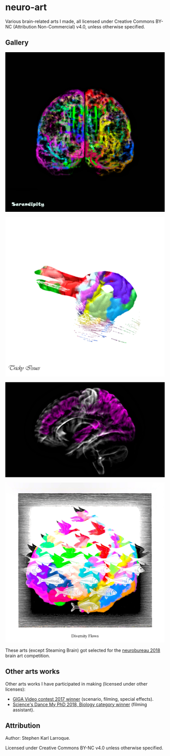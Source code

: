 # neuro-art
Various brain-related arts I made, all licensed under Creative Commons BY-NC (Attribution Non-Commercial) v4.0, unless otherwise specified.

## Gallery

![Serendipity, by Stephen Karl Larroque, 2017](https://raw.githubusercontent.com/lrq3000/neuro-art/main/drawings/serendipity-highres_3.jpg)

![Tricky Issues, by Stephen Karl Larroque, 2017](https://raw.githubusercontent.com/lrq3000/neuro-art/main/drawings/tricky-issues-highres_3.jpg)

![Steaming Brain, by Stephen Karl Larroque, 2017](https://raw.githubusercontent.com/lrq3000/neuro-art/main/drawings/steaming-brain.jpg)

![Diversity Flows, by Stephen Karl Larroque, 2017](https://raw.githubusercontent.com/lrq3000/neuro-art/main/drawings/diversity-flows-highres_4.jpg)

These arts (except Steaming Brain) got selected for the [neurobureau 2018](https://www.neurobureau.org/galleries/brain-art-competition-2018/) brain art competition.

## Other arts works

Other arts works I have participated in making (licensed under other licenses):

* [GIGA Video contest 2017 winner](https://www.youtube.com/watch?v=82ZuZBubR7Y) (scenario, filming, special effects).
* [Science's Dance My PhD 2018, Biology category winner](https://www.science.org/content/article/winner-year-s-dance-your-phd-contest-turned-physics-art) (filming assistant).

## Attribution

Author: Stephen Karl Larroque.

Licensed under Creative Commons BY-NC v4.0 unless otherwise specified.
